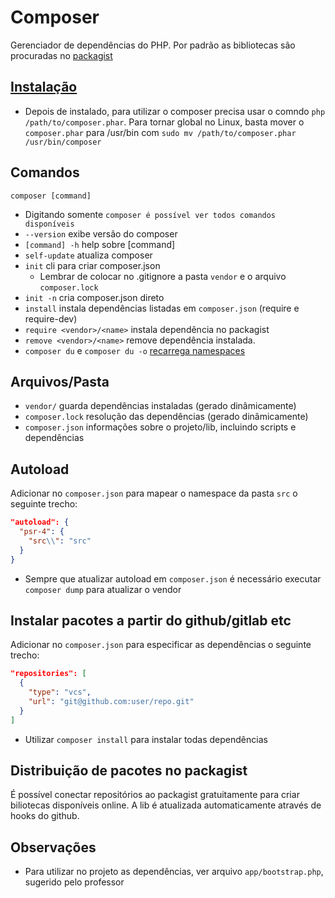 # Composer
Gerenciador de dependências do PHP. Por padrão as bibliotecas são procuradas no [packagist](https://packagist.org/)

## [Instalação](https://getcomposer.org/download/)
* Depois de instalado, para utilizar o composer precisa usar o comndo ``php /path/to/composer.phar``. Para tornar global no Linux, basta mover o ``composer.phar`` para /usr/bin com ``sudo mv /path/to/composer.phar /usr/bin/composer``

## Comandos
``composer [command]``
* Digitando somente ``composer é possível ver todos comandos disponíveis``
* ``--version`` exibe versão do composer
* ``[command] -h`` help sobre [command]
* ``self-update`` atualiza composer
* ``init`` cli para criar composer.json
    * Lembrar de colocar no .gitignore a pasta ``vendor`` e o arquivo ``composer.lock``
* ``init -n`` cria composer.json direto
* ``install`` instala dependências listadas em ``composer.json`` (require e require-dev)
* ``require <vendor>/<name>`` instala dependência no packagist
* ``remove <vendor>/<name>`` remove dependência instalada.
* ``composer du`` e ``composer du -o`` [recarrega namespaces](https://getcomposer.org/doc/03-cli.md#dump-autoload-dumpautoload-)

## Arquivos/Pasta
* ``vendor/`` guarda dependências instaladas (gerado dinâmicamente)
* ``composer.lock`` resolução das dependências (gerado dinâmicamente)
* ``composer.json`` informações sobre o projeto/lib, incluindo scripts e dependências

## Autoload
Adicionar no ``composer.json`` para mapear o namespace da pasta ``src`` o seguinte trecho:
```json
"autoload": {
  "psr-4": {
    "src\\": "src"
  }
}
```
* Sempre que atualizar autoload em ``composer.json`` é necessário executar ``composer dump`` para atualizar o vendor

## Instalar pacotes a partir do github/gitlab etc
Adicionar no ``composer.json`` para especificar as dependências o seguinte trecho:
```json
"repositories": [
  {
    "type": "vcs",
    "url": "git@github.com:user/repo.git"
  }
]
```
* Utilizar ``composer install`` para instalar todas dependências

## Distribuição de pacotes no packagist
É possível conectar repositórios ao packagist gratuitamente para criar biliotecas disponíveis online. A lib é atualizada automaticamente através de hooks do github.

## Observações
* Para utilizar no projeto as dependências, ver arquivo ``app/bootstrap.php``, sugerido pelo professor

